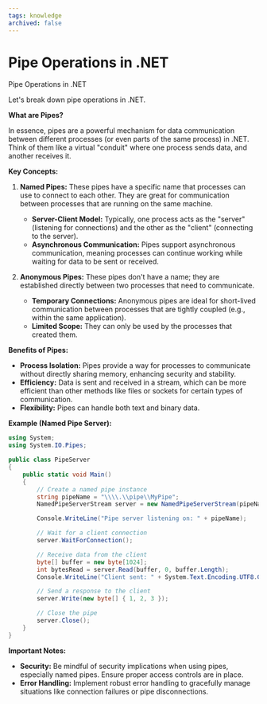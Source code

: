 ```yaml
---
tags: knowledge
archived: false
---
```

# Pipe Operations in .NET


Pipe Operations in .NET

Let's break down pipe operations in .NET.

**What are Pipes?**

In essence, pipes are a powerful mechanism for data communication between different processes (or even parts of the same process) in .NET. Think of them like a virtual "conduit" where one process sends data, and another receives it.

**Key Concepts:**

1. **Named Pipes:** These pipes have a specific name that processes can use to connect to each other.  They are great for communication between processes that are running on the same machine.

   * **Server-Client Model:** Typically, one process acts as the "server" (listening for connections) and the other as the "client" (connecting to the server).
   * **Asynchronous Communication:** Pipes support asynchronous communication, meaning processes can continue working while waiting for data to be sent or received.

2. **Anonymous Pipes:** These pipes don't have a name; they are established directly between two processes that need to communicate.

   * **Temporary Connections:** Anonymous pipes are ideal for short-lived communication between processes that are tightly coupled (e.g., within the same application).
   * **Limited Scope:** They can only be used by the processes that created them.

**Benefits of Pipes:**

* **Process Isolation:** Pipes provide a way for processes to communicate without directly sharing memory, enhancing security and stability.
* **Efficiency:** Data is sent and received in a stream, which can be more efficient than other methods like files or sockets for certain types of communication.
* **Flexibility:** Pipes can handle both text and binary data.

**Example (Named Pipe Server):**

```csharp
using System;
using System.IO.Pipes;

public class PipeServer
{
    public static void Main()
    {
        // Create a named pipe instance
        string pipeName = "\\\\.\\pipe\\MyPipe"; 
        NamedPipeServerStream server = new NamedPipeServerStream(pipeName, PipeDirection.InOut, 1);

        Console.WriteLine("Pipe server listening on: " + pipeName);

        // Wait for a client connection
        server.WaitForConnection();

        // Receive data from the client
        byte[] buffer = new byte[1024];
        int bytesRead = server.Read(buffer, 0, buffer.Length);
        Console.WriteLine("Client sent: " + System.Text.Encoding.UTF8.GetString(buffer, 0, bytesRead));

        // Send a response to the client
        server.Write(new byte[] { 1, 2, 3 });

        // Close the pipe
        server.Close();
    }
}
```

**Important Notes:**

* **Security:** Be mindful of security implications when using pipes, especially named pipes. Ensure proper access controls are in place.
* **Error Handling:** Implement robust error handling to gracefully manage situations like connection failures or pipe disconnections.
